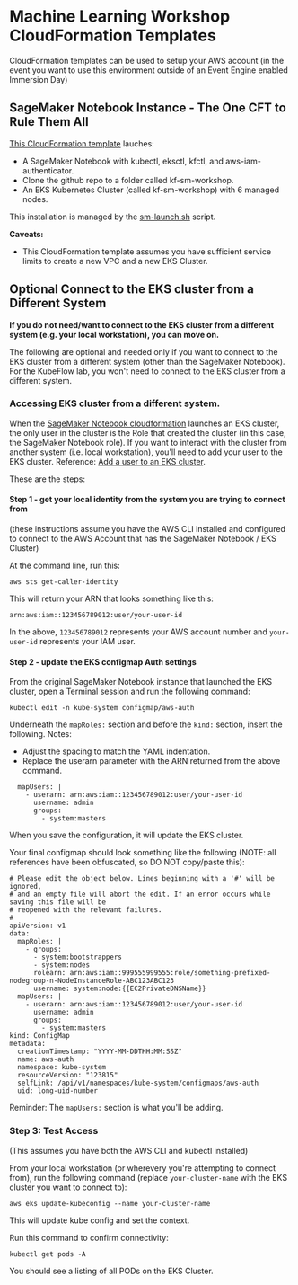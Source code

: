 # Machine Learning Workshop CloudFormation Templates

CloudFormation templates can be used to setup your AWS account (in the event you want to use this environment outside of an Event Engine enabled Immersion Day)

## SageMaker Notebook Instance - The One CFT to Rule Them All

[This CloudFormation template](cft-sagemaker-notebook.yaml) lauches:

- A SageMaker Notebook with kubectl, eksctl, kfctl, and aws-iam-authenticator.
- Clone the github repo to a folder called kf-sm-workshop.
- An EKS Kubernetes Cluster (called kf-sm-workshop) with 6 managed nodes.

This installation is managed by the [sm-launch.sh](../utils/sm-launch.sh) script.

**Caveats:**

- This CloudFormation template assumes you have sufficient service limits to create a new VPC and a new EKS Cluster.

## Optional Connect to the EKS cluster from a Different System

**If you do not need/want to connect to the EKS cluster from a different system (e.g. your local workstation), you can move on.**

The following are optional and needed only if you want to connect to the EKS cluster from a different system (other than the SageMaker Notebook). For the KubeFlow lab, you won't need to connect to the EKS cluster from a different system.

### Accessing EKS cluster from a different system.

When the [SageMaker Notebook cloudformation](cft-sagemaker-notebook.yaml) launches an EKS cluster, the only user in the cluster is the Role that created the cluster (in this case, the SageMaker Notebook role). If you want to interact with the cluster from another system (i.e. local workstation), you'll need to add your user to the EKS cluster. Reference: [Add a user to an EKS cluster](https://docs.aws.amazon.com/eks/latest/userguide/add-user-role.html).

These are the steps:

#### Step 1 - get your local identity from the system you are trying to connect from

(these instructions assume you have the AWS CLI installed and configured to connect to the AWS Account that has the SageMaker Notebook / EKS Cluster)

At the command line, run this:

```
aws sts get-caller-identity
```

This will return your ARN that looks something like this:

```
arn:aws:iam::123456789012:user/your-user-id
```

In the above, `123456789012` represents your AWS account number and `your-user-id` represents your IAM user.

#### Step 2 - update the EKS configmap Auth settings

From the original SageMaker Notebook instance that launched the EKS cluster, open a Terminal session and run the following command:

```
kubectl edit -n kube-system configmap/aws-auth
```

Underneath the `mapRoles:` section and before the `kind:` section, insert the following.
Notes:

- Adjust the spacing to match the YAML indentation.
- Replace the userarn parameter with the ARN returned from the above command.

```
  mapUsers: |
    - userarn: arn:aws:iam::123456789012:user/your-user-id
      username: admin
      groups:
        - system:masters
```

When you save the configuration, it will update the EKS cluster.

Your final configmap should look something like the following (NOTE: all references have been obfuscated, so DO NOT copy/paste this):

```
# Please edit the object below. Lines beginning with a '#' will be ignored,
# and an empty file will abort the edit. If an error occurs while saving this file will be
# reopened with the relevant failures.
#
apiVersion: v1
data:
  mapRoles: |
    - groups:
      - system:bootstrappers
      - system:nodes
      rolearn: arn:aws:iam::999555999555:role/something-prefixed-nodegroup-n-NodeInstanceRole-ABC123ABC123
      username: system:node:{{EC2PrivateDNSName}}
  mapUsers: |
    - userarn: arn:aws:iam::123456789012:user/your-user-id
      username: admin
      groups:
        - system:masters
kind: ConfigMap
metadata:
  creationTimestamp: "YYYY-MM-DDTHH:MM:SSZ"
  name: aws-auth
  namespace: kube-system
  resourceVersion: "123815"
  selfLink: /api/v1/namespaces/kube-system/configmaps/aws-auth
  uid: long-uid-number
```

Reminder: The `mapUsers:` section is what you'll be adding.

### Step 3: Test Access

(This assumes you have both the AWS CLI and kubectl installed)

From your local workstation (or wherevery you're attempting to connect from), run the following command (replace `your-cluster-name` with the EKS cluster you want to connect to):

```
aws eks update-kubeconfig --name your-cluster-name
```

This will update kube config and set the context.

Run this command to confirm connectivity:

```
kubectl get pods -A
```

You should see a listing of all PODs on the EKS Cluster.
